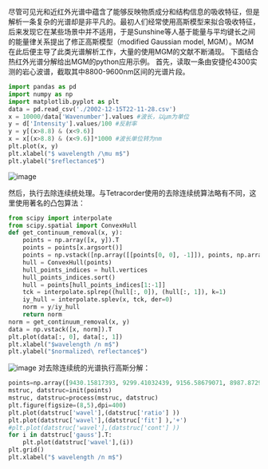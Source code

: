 尽管可见光和近红外光谱中蕴含了能够反映物质成分和结构信息的吸收特征，但是解析一条复杂的光谱却是非平凡的。最初人们经常使用高斯模型来拟合吸收特征，后来发现它在某些场景中并不适用，于是Sunshine等人基于能量与平均键长之间的能量律关系提出了修正高斯模型（modified Gaussian model, MGM）。MGM在此后便主导了此类光谱解析工作，大量的使用MGM的文献不断涌现。
下面结合热红外光谱分解给出MGM的python应用示例。
首先，读取一条由安捷伦4300实测的岩心波谱，截取其中8800-9600nm区间的光谱片段。
```python
import pandas as pd
import numpy as np
import matplotlib.pyplot as plt
data = pd.read_csv('./2002-12-15T22-11-28.csv')
x = 10000/data['Wavenumber'].values #波长，以μm为单位
y = d['Intensity'].values/100 #反射率
y = y[(x>8.8) & (x<9.6)]
x = x[(x>8.8) & (x<9.6)]*1000 #波长单位转为nm
plt.plot(x, y)
plt.xlabel("$ wavelength /\mu m$")
plt.ylabel("$reflectance$")
```
![image](https://github.com/user-attachments/assets/7ec49cf1-f98f-4ba9-a640-e488904e64de)

然后，执行去除连续统处理。与Tetracorder使用的去除连续统算法略有不同，这里使用著名的凸包算法：
```python
from scipy import interpolate
from scipy.spatial import ConvexHull
def get_continuum_removal(x, y):
    points = np.array([x, y]).T
    points = points[x.argsort()]
    points = np.vstack([np.array([[points[0, 0], -1]]), points, np.array([[points[-1, 0], -1]])])
    hull = ConvexHull(points)
    hull_points_indices = hull.vertices
    hull_points_indices.sort()
    hull = points[hull_points_indices[1:-1]]
    tck = interpolate.splrep((hull[:, 0]), (hull[:, 1]), k=1)
    iy_hull = interpolate.splev(x, tck, der=0)
    norm = y/iy_hull
    return norm
norm = get_continuum_removal(x, y)
data = np.vstack([x, norm]).T
plt.plot(data[:, 0], data[:, 1])
plt.xlabel("$wavelength /n m$")
plt.ylabel("$normalized\ reflectance$")
```
![image](https://github.com/user-attachments/assets/08c91466-2977-4a9f-ba89-3055f80da689)
对去除连续统的光谱执行高斯分解：
```python
points=np.array([9430.15817393, 9299.41032439, 9156.58679071, 8987.87293269])
mstruc, datstruc=init(points)
mstruc, datstruc=process(mstruc, datstruc)
plt.figure(figsize=(8,5),dpi=400)
plt.plot(datstruc['wavel'],(datstruc['ratio'] ))
plt.plot(datstruc['wavel'],(datstruc['fit'] ),'+')
#plt.plot(datstruc['wavel'],(datstruc['cont'] ))
for i in datstruc['gauss'].T:
    plt.plot(datstruc['wavel'],(i))
plt.grid()
plt.xlabel("$ wavelength /n m$")
```
